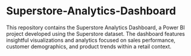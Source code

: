 # Superstore-Analytics-Dashboard
This repository contains the Superstore Analytics Dashboard, a Power BI project developed using the Superstore dataset. The dashboard features insightful visualizations and analytics focused on sales performance, customer demographics, and product trends within a retail context.
